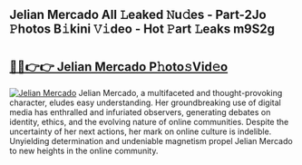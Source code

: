 ## Jelian Mercado All 𝙻eaked 𝙽u𝚍es - Part-2Jo 𝙿hotos B𝚒kini 𝚅𝚒deo - Hot 𝙿art 𝙻eaks m9S2g

# <h2><a href="http://ld0p8p.urlbe.top/?page=Jelian+Mercado">🔗🔗👉👉 Jelian Mercado P𝚑oto𝚜Vid𝚎o</a></h2>

[![Jelian Mercado](https://i.imgur.com/eBuTRDB.gif)](http://ld0p8p.urlbe.top/?page=Jelian+Mercado)
Jelian Mercado, a multifaceted and thought-provoking character, eludes easy understanding. Her groundbreaking use of digital media has enthralled and infuriated observers, generating debates on identity, ethics, and the evolving nature of online communities. Despite the uncertainty of her next actions, her mark on online culture is indelible. Unyielding determination and undeniable magnetism propel Jelian Mercado to new heights in the online community.
